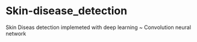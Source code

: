 # Skin-disease_detection
Skin Diseas detection implemeted with deep learning ~ Convolution neural network
